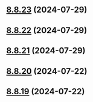 ## [8.8.23](https://github.com/msobiecki/eslint-config/compare/v8.8.22...v8.8.23) (2024-07-29)



## [8.8.22](https://github.com/msobiecki/eslint-config/compare/v8.8.21...v8.8.22) (2024-07-29)



## [8.8.21](https://github.com/msobiecki/eslint-config/compare/v8.8.20...v8.8.21) (2024-07-29)



## [8.8.20](https://github.com/msobiecki/eslint-config/compare/v8.8.19...v8.8.20) (2024-07-22)



## [8.8.19](https://github.com/msobiecki/eslint-config/compare/v8.8.18...v8.8.19) (2024-07-22)



